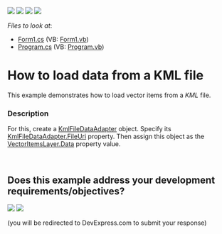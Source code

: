 <!-- default badges list -->
![](https://img.shields.io/endpoint?url=https://codecentral.devexpress.com/api/v1/VersionRange/128576570/24.2.1%2B)
[![](https://img.shields.io/badge/Open_in_DevExpress_Support_Center-FF7200?style=flat-square&logo=DevExpress&logoColor=white)](https://supportcenter.devexpress.com/ticket/details/T140303)
[![](https://img.shields.io/badge/📖_How_to_use_DevExpress_Examples-e9f6fc?style=flat-square)](https://docs.devexpress.com/GeneralInformation/403183)
[![](https://img.shields.io/badge/💬_Leave_Feedback-feecdd?style=flat-square)](#does-this-example-address-your-development-requirementsobjectives)
<!-- default badges end -->
<!-- default file list -->
*Files to look at*:

* [Form1.cs](./CS/WinForms_MapControl_KmlFileDataAdapter/Form1.cs) (VB: [Form1.vb](./VB/WinForms_MapControl_KmlFileDataAdapter/Form1.vb))
* [Program.cs](./CS/WinForms_MapControl_KmlFileDataAdapter/Program.cs) (VB: [Program.vb](./VB/WinForms_MapControl_KmlFileDataAdapter/Program.vb))
<!-- default file list end -->
# How to load data from a KML file


<p>This example demonstrates how to load vector items from a <em>KML </em>file.<em><br /></em></p>


<h3>Description</h3>

For this, create a <a href="https://documentation.devexpress.com/#WindowsForms/clsDevExpressXtraMapKmlFileDataAdaptertopic">KmlFileDataAdapter</a>&nbsp;object. Specify its <a href="https://documentation.devexpress.com/#WindowsForms/DevExpressXtraMapKmlFileDataAdapter_FileUritopic">KmlFileDataAdapter.FileUri</a>&nbsp;property. Then assign this object as the <a href="https://documentation.devexpress.com/#WindowsForms/DevExpressXtraMapVectorItemsLayer_Datatopic">VectorItemsLayer.Data</a>&nbsp;property value.

<br/>


<!-- feedback -->
## Does this example address your development requirements/objectives?

[<img src="https://www.devexpress.com/support/examples/i/yes-button.svg"/>](https://www.devexpress.com/support/examples/survey.xml?utm_source=github&utm_campaign=how-to-load-data-from-a-kml-file-t140303&~~~was_helpful=yes) [<img src="https://www.devexpress.com/support/examples/i/no-button.svg"/>](https://www.devexpress.com/support/examples/survey.xml?utm_source=github&utm_campaign=how-to-load-data-from-a-kml-file-t140303&~~~was_helpful=no)

(you will be redirected to DevExpress.com to submit your response)
<!-- feedback end -->
